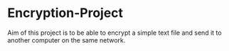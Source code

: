 # Encryption-Project
Aim of this project is to be able to encrypt a simple text file and send it to another computer on the same network.
